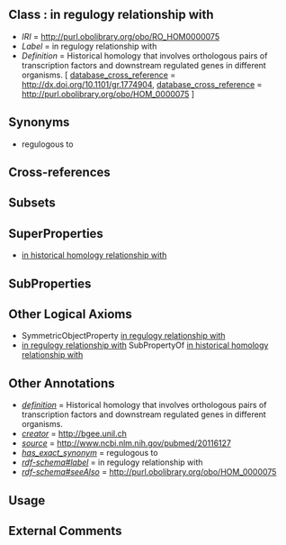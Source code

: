 
## Class : in regulogy relationship with

 * *IRI* = http://purl.obolibrary.org/obo/RO_HOM0000075
 * *Label* = in regulogy relationship with
 * *Definition* = Historical homology that involves orthologous pairs of transcription factors and downstream regulated genes in different organisms. [ [database_cross_reference](../../ef/oboInOwl#hasDbXref.md) = http://dx.doi.org/10.1101/gr.1774904, [database_cross_reference](../../ef/oboInOwl#hasDbXref.md) = http://purl.obolibrary.org/obo/HOM_0000075 ]

## Synonyms

 * regulogous to

## Cross-references


## Subsets


## SuperProperties

 * [in historical homology relationship with](../../RO/07/RO_HOM0000007.md)

## SubProperties


## Other Logical Axioms

 * SymmetricObjectProperty [in regulogy relationship with](../../RO/75/RO_HOM0000075.md)
 * [in regulogy relationship with](../../RO/75/RO_HOM0000075.md) SubPropertyOf [in historical homology relationship with](../../RO/07/RO_HOM0000007.md)

## Other Annotations

 * *[definition](../../IAO/15/IAO_0000115.md)* = Historical homology that involves orthologous pairs of transcription factors and downstream regulated genes in different organisms.
 * *[creator](../../or/creator.md)* = http://bgee.unil.ch
 * *[source](../../ce/source.md)* = http://www.ncbi.nlm.nih.gov/pubmed/20116127
 * *[has_exact_synonym](../../ym/oboInOwl#hasExactSynonym.md)* = regulogous to
 * *[rdf-schema#label](../../el/rdf-schema#label.md)* = in regulogy relationship with
 * *[rdf-schema#seeAlso](../../so/rdf-schema#seeAlso.md)* = http://purl.obolibrary.org/obo/HOM_0000075

## Usage


## External Comments

